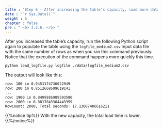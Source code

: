 ```yaml
---
title : "Step 6 - After increasing the table’s capacity, load more data"
date : "`r Sys.Date()`"
weight : 6
chapter : false
pre : " <b> 3.2.6. </b> "
---
```

After you increased the table’s capacity, run the following Python script again to populate the table using the `logfile_medium2.csv` input data file with the same number of rows as when you ran this command previously. Notice that the execution of the command happens more quickly this time.

```bash
python load_logfile.py logfile ./data/logfile_medium2.csv
```

The output will look like this:

```txt
row: 100 in 0.9451174736022949
row: 200 in 0.8512668609619141
...
row: 1900 in 0.8499886989593506
row: 2000 in 0.8817043304443359
RowCount: 2000, Total seconds: 17.13607406616211
```

{{%notice tip%}}
With the new capacity, the total load time is lower.
{{%/notice%}}

